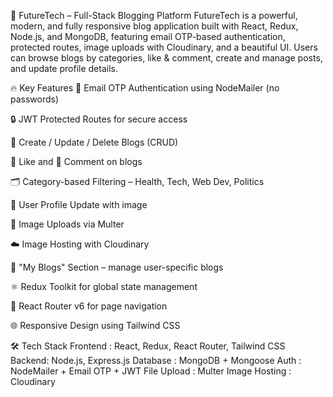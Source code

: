 🚀 FutureTech – Full-Stack Blogging Platform
FutureTech is a powerful, modern, and fully responsive blog application built with React, Redux, Node.js, and MongoDB, featuring email OTP-based authentication, protected routes, image uploads with Cloudinary, and a beautiful UI. Users can browse blogs by categories, like & comment, create and manage posts, and update profile details.

🔥 Key Features
🔐 Email OTP Authentication using NodeMailer (no passwords)

🔒 JWT Protected Routes for secure access

📝 Create / Update / Delete Blogs (CRUD)

💖 Like and 💬 Comment on blogs

🗂️ Category-based Filtering – Health, Tech, Web Dev, Politics

👤 User Profile Update with image

📂 Image Uploads via Multer

☁️ Image Hosting with Cloudinary

🧾 "My Blogs" Section – manage user-specific blogs

⚛️ Redux Toolkit for global state management

🧭 React Router v6 for page navigation

🌐 Responsive Design using Tailwind CSS

🛠️ Tech Stack
Frontend :	React, Redux, React Router, Tailwind CSS
Backend:	Node.js, Express.js
Database :	MongoDB + Mongoose
Auth	: NodeMailer + Email OTP + JWT
File Upload :	Multer
Image Hosting :	Cloudinary
